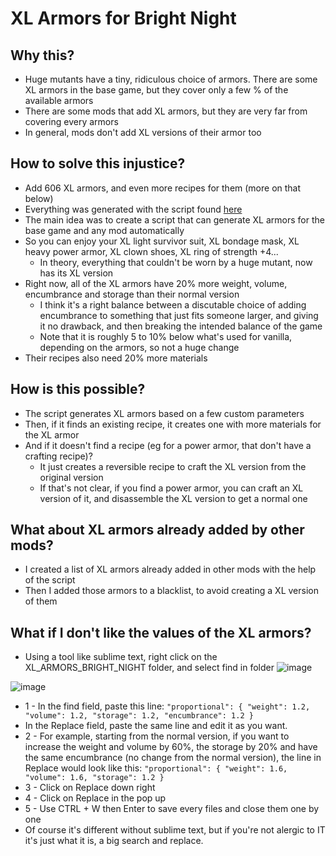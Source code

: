 # XL Armors for Bright Night
## Why this?
- Huge mutants have a tiny, ridiculous choice of armors. There are some XL armors in the base game, but they cover only a few % of the available armors
- There are some mods that add XL armors, but they are very far from covering every armors
- In general, mods don't add XL versions of their armor too

## How to solve this injustice?
- Add 606 XL armors, and even more recipes for them (more on that below)
- Everything was generated with the script found [here](../../DEV_TOOLS/XL_ARMORS_GENERATOR)
- The main idea was to create a script that can generate XL armors for the base game and any mod automatically
- So you can enjoy your XL light survivor suit, XL bondage mask, XL heavy power armor, XL clown shoes, XL ring of strength +4...
  - In theory, everything that couldn't be worn by a huge mutant, now has its XL version
- Right now, all of the XL armors have 20% more weight, volume, encumbrance and storage than their normal version
  - I think it's a right balance between a discutable choice of adding encumbrance to something that just fits someone larger, and giving it no drawback, and then breaking the intended balance of the game
  - Note that it is roughly 5 to 10% below what's used for vanilla, depending on the armors, so not a huge change
- Their recipes also need 20% more materials

## How is this possible?
- The script generates XL armors based on a few custom parameters
- Then, if it finds an existing recipe, it creates one with more materials for the XL armor
- And if it doesn't find a recipe (eg for a power armor, that don't have a crafting recipe)?
  - It just creates a reversible recipe to craft the XL version from the original version
  - If that's not clear, if you find a power armor, you can craft an XL version of it, and disassemble the XL version to get a normal one

## What about XL armors already added by other mods?
- I created a list of XL armors already added in other mods with the help of the script
- Then I added those armors to a blacklist, to avoid creating a XL version of them

## What if I don't like the values of the XL armors?
- Using a tool like sublime text, right click on the XL_ARMORS_BRIGHT_NIGHT folder, and select find in folder
![image](https://user-images.githubusercontent.com/71428793/199932628-2e8de802-65b1-43cc-86e2-30670806ad44.png)

![image](https://user-images.githubusercontent.com/71428793/199935367-a74199aa-a666-42a7-ae07-940580741f95.png)

- 1 - In the find field, paste this line: `"proportional": { "weight": 1.2, "volume": 1.2, "storage": 1.2, "encumbrance": 1.2 }`
- In the Replace field, paste the same line and edit it as you want. 
- 2 - For example, starting from the normal version, if you want to increase the weight and volume by 60%, the storage by 20% and have the same encumbrance (no change from the normal version), the line in Replace would look like this: `"proportional": { "weight": 1.6, "volume": 1.6, "storage": 1.2 }`
- 3 - Click on Replace down right
- 4 - Click on Replace in the pop up
- 5 - Use CTRL + W then Enter to save every files and close them one by one
- Of course it's different without sublime text, but if you're not alergic to IT it's just what it is, a big search and replace.

